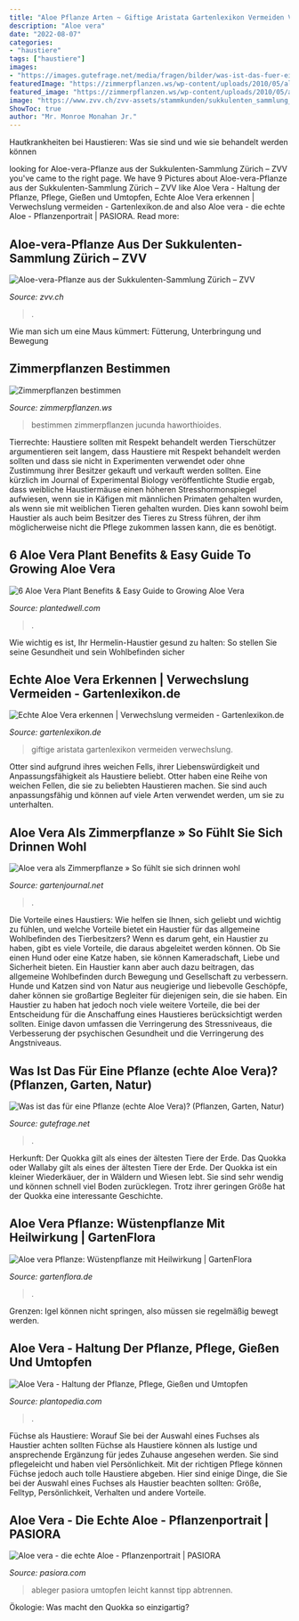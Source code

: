 ```yaml
---
title: "Aloe Pflanze Arten ~ Giftige Aristata Gartenlexikon Vermeiden Verwechslung"
description: "Aloe vera"
date: "2022-08-07"
categories:
- "haustiere"
tags: ["haustiere"]
images:
- "https://images.gutefrage.net/media/fragen/bilder/was-ist-das-fuer-eine-pflanze-echte--aloe-vera/0_original.jpg?v=1466516300000"
featuredImage: "https://zimmerpflanzen.ws/wp-content/uploads/2010/05/aloe-jucunda.jpg"
featured_image: "https://zimmerpflanzen.ws/wp-content/uploads/2010/05/aloe-jucunda.jpg"
image: "https://www.zvv.ch/zvv-assets/stammkunden/sukkulenten_sammlung_aloe_vera_pflanze_hero.jpg.transform/2184x1440/image.jpg"
ShowToc: true
author: "Mr. Monroe Monahan Jr."
---
```



Hautkrankheiten bei Haustieren: Was sie sind und wie sie behandelt werden können

	

		
looking for Aloe-vera-Pflanze aus der Sukkulenten-Sammlung Zürich – ZVV you've came to the right page. We have 9 Pictures about Aloe-vera-Pflanze aus der Sukkulenten-Sammlung Zürich – ZVV like Aloe Vera - Haltung der Pflanze, Pflege, Gießen und Umtopfen, Echte Aloe Vera erkennen | Verwechslung vermeiden - Gartenlexikon.de and also Aloe vera - die echte Aloe - Pflanzenportrait | PASIORA. Read more:
		
    
## Aloe-vera-Pflanze Aus Der Sukkulenten-Sammlung Zürich – ZVV

<img loading=lazy src="https://www.zvv.ch/zvv-assets/stammkunden/sukkulenten_sammlung_aloe_vera_pflanze_hero.jpg.transform/2184x1440/image.jpg" onerror="this.onerror=null;this.src='https://tse3.mm.bing.net/th?id=OIP.OYaYOKz3CUee2-Rd-gkyFQHaE4&amp;pid=15.1';" alt="Aloe-vera-Pflanze aus der Sukkulenten-Sammlung Zürich – ZVV">

_Source: zvv.ch_

>. 

	

Wie man sich um eine Maus kümmert: Fütterung, Unterbringung und Bewegung

    
## Zimmerpflanzen Bestimmen

<img loading=lazy src="https://zimmerpflanzen.ws/wp-content/uploads/2010/05/aloe-jucunda.jpg" onerror="this.onerror=null;this.src='https://tse2.mm.bing.net/th?id=OIP.sx_C4NHTUo7RMk7CfGT3iwHaHa&amp;pid=15.1';" alt="Zimmerpflanzen bestimmen">

_Source: zimmerpflanzen.ws_

>bestimmen zimmerpflanzen jucunda haworthioides. 

	

Tierrechte: Haustiere sollten mit Respekt behandelt werden
Tierschützer argumentieren seit langem, dass Haustiere mit Respekt behandelt werden sollten und dass sie nicht in Experimenten verwendet oder ohne Zustimmung ihrer Besitzer gekauft und verkauft werden sollten. Eine kürzlich im Journal of Experimental Biology veröffentlichte Studie ergab, dass weibliche Haustiermäuse einen höheren Stresshormonspiegel aufwiesen, wenn sie in Käfigen mit männlichen Primaten gehalten wurden, als wenn sie mit weiblichen Tieren gehalten wurden. Dies kann sowohl beim Haustier als auch beim Besitzer des Tieres zu Stress führen, der ihm möglicherweise nicht die Pflege zukommen lassen kann, die es benötigt.

    
## 6 Aloe Vera Plant Benefits &amp; Easy Guide To Growing Aloe Vera

<img loading=lazy src="https://www.plantedwell.com/wp-content/uploads/2016/01/how-to-save-my-aloe-plant.jpg" onerror="this.onerror=null;this.src='https://tse3.mm.bing.net/th?id=OIP.22ozVg8mlwyeNL6A5dTY4wHaJ4&amp;pid=15.1';" alt="6 Aloe Vera Plant Benefits &amp; Easy Guide to Growing Aloe Vera">

_Source: plantedwell.com_

>. 

	

Wie wichtig es ist, Ihr Hermelin-Haustier gesund zu halten: So stellen Sie seine Gesundheit und sein Wohlbefinden sicher

    
## Echte Aloe Vera Erkennen | Verwechslung Vermeiden - Gartenlexikon.de

<img loading=lazy src="https://www.gartenlexikon.de/wp-content/uploads/2021/01/aloe-aristata-canva.jpg" onerror="this.onerror=null;this.src='https://tse4.mm.bing.net/th?id=OIP.CuTGWRMPpd_3xbP9agN6PQHaE8&amp;pid=15.1';" alt="Echte Aloe Vera erkennen | Verwechslung vermeiden - Gartenlexikon.de">

_Source: gartenlexikon.de_

>giftige aristata gartenlexikon vermeiden verwechslung. 

	

Otter sind aufgrund ihres weichen Fells, ihrer Liebenswürdigkeit und Anpassungsfähigkeit als Haustiere beliebt.
Otter haben eine Reihe von weichen Fellen, die sie zu beliebten Haustieren machen. Sie sind auch anpassungsfähig und können auf viele Arten verwendet werden, um sie zu unterhalten.

    
## Aloe Vera Als Zimmerpflanze » So Fühlt Sie Sich Drinnen Wohl

<img loading=lazy src="https://img.gartenjournal.net/wp-content/uploads/Aloe-vera-Zimmerpflanze-860x573.jpg" onerror="this.onerror=null;this.src='https://tse2.mm.bing.net/th?id=OIP.maqonFgcZ7T649OrpHY2nwHaE7&amp;pid=15.1';" alt="Aloe vera als Zimmerpflanze » So fühlt sie sich drinnen wohl">

_Source: gartenjournal.net_

>. 

	

Die Vorteile eines Haustiers: Wie helfen sie Ihnen, sich geliebt und wichtig zu fühlen, und welche Vorteile bietet ein Haustier für das allgemeine Wohlbefinden des Tierbesitzers?
Wenn es darum geht, ein Haustier zu haben, gibt es viele Vorteile, die daraus abgeleitet werden können. Ob Sie einen Hund oder eine Katze haben, sie können Kameradschaft, Liebe und Sicherheit bieten. Ein Haustier kann aber auch dazu beitragen, das allgemeine Wohlbefinden durch Bewegung und Gesellschaft zu verbessern. Hunde und Katzen sind von Natur aus neugierige und liebevolle Geschöpfe, daher können sie großartige Begleiter für diejenigen sein, die sie haben. Ein Haustier zu haben hat jedoch noch viele weitere Vorteile, die bei der Entscheidung für die Anschaffung eines Haustieres berücksichtigt werden sollten. Einige davon umfassen die Verringerung des Stressniveaus, die Verbesserung der psychischen Gesundheit und die Verringerung des Angstniveaus.

    
## Was Ist Das Für Eine Pflanze (echte Aloe Vera)? (Pflanzen, Garten, Natur)

<img loading=lazy src="https://images.gutefrage.net/media/fragen/bilder/was-ist-das-fuer-eine-pflanze-echte--aloe-vera/0_original.jpg?v=1466516300000" onerror="this.onerror=null;this.src='https://tse1.mm.bing.net/th?id=OIP.z4tvvKIrMgi2A5mnMOGC6wHaIB&amp;pid=15.1';" alt="Was ist das für eine Pflanze (echte Aloe Vera)? (Pflanzen, Garten, Natur)">

_Source: gutefrage.net_

>. 

	

Herkunft: Der Quokka gilt als eines der ältesten Tiere der Erde.
Das Quokka oder Wallaby gilt als eines der ältesten Tiere der Erde. Der Quokka ist ein kleiner Wiederkäuer, der in Wäldern und Wiesen lebt. Sie sind sehr wendig und können schnell viel Boden zurücklegen. Trotz ihrer geringen Größe hat der Quokka eine interessante Geschichte.

    
## Aloe Vera Pflanze: Wüstenpflanze Mit Heilwirkung | GartenFlora

<img loading=lazy src="https://www.gartenflora.de/wp-content/uploads/2020/06/Aloe-Vera-AdobeStock_science-photo.jpeg" onerror="this.onerror=null;this.src='https://tse2.mm.bing.net/th?id=OIP.FjP_EROYpZRgqVKMsgKC0AHaE8&amp;pid=15.1';" alt="Aloe vera Pflanze: Wüstenpflanze mit Heilwirkung | GartenFlora">

_Source: gartenflora.de_

>. 

	

Grenzen: Igel können nicht springen, also müssen sie regelmäßig bewegt werden.

    
## Aloe Vera - Haltung Der Pflanze, Pflege, Gießen Und Umtopfen

<img loading=lazy src="https://www.plantopedia.de/wp-content/uploads/2017/10/aloe-vera-pflanze-8588.jpg" onerror="this.onerror=null;this.src='https://tse1.mm.bing.net/th?id=OIP.hz44YRLLYc7xztvmjPQEMgHaE8&amp;pid=15.1';" alt="Aloe Vera - Haltung der Pflanze, Pflege, Gießen und Umtopfen">

_Source: plantopedia.com_

>. 

	

Füchse als Haustiere: Worauf Sie bei der Auswahl eines Fuchses als Haustier achten sollten
Füchse als Haustiere können als lustige und ansprechende Ergänzung für jedes Zuhause angesehen werden. Sie sind pflegeleicht und haben viel Persönlichkeit. Mit der richtigen Pflege können Füchse jedoch auch tolle Haustiere abgeben. Hier sind einige Dinge, die Sie bei der Auswahl eines Fuchses als Haustier beachten sollten: Größe, Felltyp, Persönlichkeit, Verhalten und andere Vorteile.

    
## Aloe Vera - Die Echte Aloe - Pflanzenportrait | PASIORA

<img loading=lazy src="https://pasiora.com/blog/wp-content/uploads/2020/02/Aloe-vera-Pflanze-pflegen.jpg" onerror="this.onerror=null;this.src='https://tse2.mm.bing.net/th?id=OIP.yGMI-e5KZzFyziaLJeOL9gHaLG&amp;pid=15.1';" alt="Aloe vera - die echte Aloe - Pflanzenportrait | PASIORA">

_Source: pasiora.com_

>ableger pasiora umtopfen leicht kannst tipp abtrennen. 

	

Ökologie: Was macht den Quokka so einzigartig?

